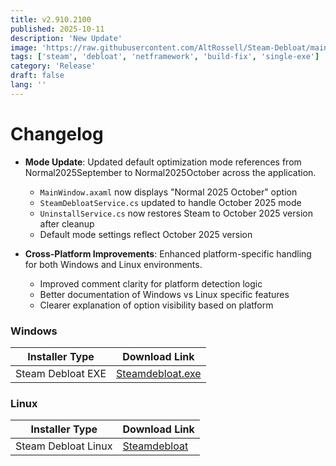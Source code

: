 ```yaml
---
title: v2.910.2100
published: 2025-10-11
description: 'New Update'
image: 'https://raw.githubusercontent.com/AltRossell/Steam-Debloat/main/src/content/posts/assets/v2.910.2100.png'
tags: ['steam', 'debloat', 'netframework', 'build-fix', 'single-exe']
category: 'Release'
draft: false 
lang: ''
---
```


# Changelog 

* **Mode Update**: Updated default optimization mode references from Normal2025September to Normal2025October across the application.
  - `MainWindow.axaml` now displays "Normal 2025 October" option
  - `SteamDebloatService.cs` updated to handle October 2025 mode
  - `UninstallService.cs` now restores Steam to October 2025 version after cleanup
  - Default mode settings reflect October 2025 version

* **Cross-Platform Improvements**: Enhanced platform-specific handling for both Windows and Linux environments.
  - Improved comment clarity for platform detection logic
  - Better documentation of Windows vs Linux specific features
  - Clearer explanation of option visibility based on platform

### Windows
| Installer Type      | Download Link |
|-------------------|---------------|
| Steam Debloat EXE  | [Steamdebloat.exe](https://github.com/AltRossell/Steam-Debloat/releases/download/v2.910.2100/steamdebloat.exe) |

### Linux
| Installer Type       | Download Link |
|--------------------|---------------|
| Steam Debloat Linux | [Steamdebloat](https://github.com/AltRossell/Steam-Debloat/releases/download/v2.910.2100/steamdebloat) |
